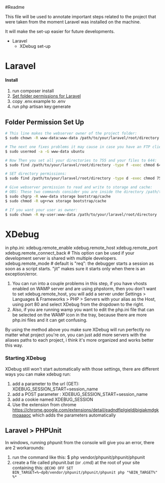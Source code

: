 #Readme

This file will be used to annotate important steps related to the project that were taken from the moment Laravel was installed on the machine.

It will make the set-up easier for future developments.

* Laravel
	* XDebug set-up

# Laravel
#### Install
1. run composer install
2. [Set folder permissions for Laravel](#folder-permission-set-up)
3. copy .env.example to .env
4. run php artisan key:generate

## Folder Permission Set Up
```bash
# This line makes the webserver owner of the project folder:
$ sudo chown -R www-data:www-data /path/to/your/laravel/root/directory

# The next one fixes problems it may cause in case you have an FTP client logged in as your user (substitute ubuntu for your FTP user name):
$ sudo usermod -a -G www-data ubuntu

# Now Then you set all your directories to 755 and your files to 644:
$ sudo find /path/to/your/laravel/root/directory -type f -exec chmod 644 {} \;

# SET directory permissions:
$ sudo find /path/to/your/laravel/root/directory -type d -exec chmod 755 {} \;

# Give webserver permission to read and write to storage and cache:
# OBS: These two commands consider you are inside the directory /path/to/your/laravel/root/directory, if you aren't, you can append /path/to/your/laravel/root/directory before the folder locations
$ sudo chgrp -R www-data storage bootstrap/cache
$ sudo chmod -R ug+rwx storage bootstrap/cache

# If you want your user as owner:
$ sudo chown -R my-user:www-data /path/to/your/laravel/root/directory
```

# XDebug
in php.ini:
xdebug.remote_enable
xdebug.remote_host
xdebug.remote_port
xdebug.remote_connect_back # This option can be used if your development server is shared with multiple developers.
xdebug.remote_mode # default is "req": the debugger starts a session as soon as a script starts. "jit" makes sure it starts only when there is an exception/error.
1. You can run into a couple problems in this step, if you have vhosts enabled on WAMP server and are using phpstorm, then you don't want to set xdebug.remote_host, you will add a server under Settings > Languages & Frameworks > PHP > Servers with your alias as the Host, using port 80 and select XDebug from the dropdown to the right. 
2. Also, if you are running wamp you want to edit the php.ini file that can be selected on the WAMP icon in the tray, because there are more php.ini files and it can get confusing. 

By using the method above you make sure XDebug will run perfectly no matter what project you're on, you can just add more servers with the aliases paths to each project, i think it's more organized and works better this way.

### Starting XDebug
XDebug still won't start automatically with those settings, there are different ways you can make xdebug run:
1. add a parameter to the url (GET): XDEBUG_SESSION_START=session_name
2. add a POST parameter : XDEBUG_SESSION_START=session_name
3. add a cookie named XDEBUG_SESSION
4. Use the extension from chrome https://chrome.google.com/extensions/detail/eadndfjplgieldjbigjakmdgkmoaaaoc which adds the parameters automatically

## Laravel > PHPUnit
In windows, running phpunit from the console will give you an error, there are 2 workarounds:
1. run the command like this: $ php vendor/phpunit/phpunit/phpunit
2. create a file called phpunit.bat (or .cmd) at the root of your site containing this:
`@ECHO OFF
 SET BIN_TARGET=%~dp0/vendor/phpunit/phpunit/phpunit
 php "%BIN_TARGET%" %*`
